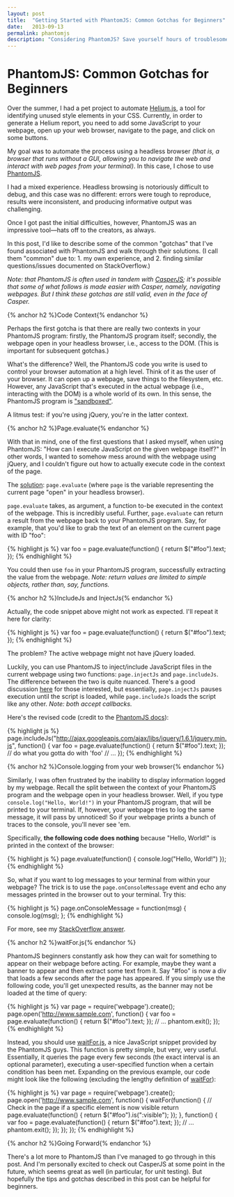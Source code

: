 ```yaml
---
layout: post
title:  "Getting Started with PhantomJS: Common Gotchas for Beginners"
date:   2013-09-13
permalink: phantomjs
description: "Considering PhantomJS? Save yourself hours of troublesome debugging and indecipherable error messages by avoiding these common errors, mistakes, and misunderstandings."
---
```


# PhantomJS: Common Gotchas for Beginners

Over the summer, I had a pet project to automate [Helium.js](https://github.com/geuis/helium-css), a tool for identifying unused style elements in your CSS. Currently, in order to generate a Helium report, you need to add some JavaScript to your webpage, open up your web browser, navigate to the page, and click on some buttons.

My goal was to automate the process using a headless browser _(that is, a browser that runs without a GUI, allowing you to navigate the web and interact with web pages from your terminal)_. In this case, I chose to use [PhantomJS](http://phantomjs.org).

I had a mixed experience. Headless browsing is notoriously difficult to debug, and this case was no different: errors were tough to reproduce, results were inconsistent, and producing informative output was challenging.

Once I got past the initial difficulties, however, PhantomJS was an impressive tool—hats off to the creators, as always.

In this post, I'd like to describe some of the common "gotchas" that I've found associated with PhantomJS and walk through their solutions. (I call them "common" due to: 1. my own experience, and 2. finding similar questions/issues documented on StackOverflow.)

_Note: that PhantomJS is often used in tandem with [CasperJS](http://casperjs.org); it's possible that some of what follows is made easier with Casper, namely, navigating webpages. But I think these gotchas are still valid, even in the face of Casper._

{% anchor h2 %}Code Context{% endanchor %}

Perhaps the first gotcha is that there are really two contexts in your PhantomJS program: firstly, the PhantomJS program itself; secondly, the webpage open in your headless browser, i.e., access to the DOM. (This is important for subsequent gotchas.)

What's the difference? Well, the PhantomJS code you write is used to control your browser automation at a high level. Think of it as the user of your browser. It can open up a webpage, save things to the filesystem, etc. However, any JavaScript that's executed in the actual webpage (i.e., interacting with the DOM) is a whole world of its own. In this sense, the PhantomJS program is ["sandboxed"](https://github.com/ariya/phantomjs/wiki/Quick-Start#code-evaluation).

A litmus test: if you're using jQuery, you're in the latter context.

{% anchor h2 %}Page.evaluate{% endanchor %}

With that in mind, one of the first questions that I asked myself, when using PhantomJS: "How can I execute JavaScript _on_ the given webpage itself?" In other words, I wanted to somehow mess around with the webpage using jQuery, and I couldn't figure out how to actually execute code in the context of the page.

The [solution](https://github.com/ariya/phantomjs/wiki/Quick-Start#code-evaluation): `page.evaluate` (where `page` is the variable representing the current page "open" in your headless browser).

`page.evaluate` takes, as argument, a function to-be executed in the context of the webpage. This is incredibly useful. Further, `page.evaluate` can return a result from the webpage back to your PhantomJS program. Say, for example, that you'd like to grab the text of an element on the current page with ID "foo":

{% highlight js %}
var foo = page.evaluate(function() {
    return $("#foo").text;
});
{% endhighlight %}

You could then use `foo` in your PhantomJS program, successfully extracting the value from the webpage. _Note: return values are limited to simple objects, rather than, say, functions._

{% anchor h2 %}IncludeJs and InjectJs{% endanchor %}

Actually, the code snippet above might not work as expected. I'll repeat it here for clarity:

{% highlight js %}
var foo = page.evaluate(function() {
    return $("#foo").text;
});
{% endhighlight %}

The problem? The active webpage might not have jQuery loaded.

Luckily, you can use PhantomJS to inject/include JavaScript files in the current webpage using two functions: `page.injectJs` and `page.includeJs`. The difference between the two is quite nuanced. There's a good discussion [here](https://groups.google.com/forum/#!topic/phantomjs/G4xcnSLrMw8) for those interested, but essentially, `page.injectJs` pauses execution until the script is loaded, while `page.includeJs` loads the script like any other. _Note: both accept callbacks._

Here's the revised code (credit to the [PhantomJS docs](https://github.com/ariya/phantomjs/wiki/Page-Automation)):

{% highlight js %}
page.includeJs("http://ajax.googleapis.com/ajax/libs/jquery/1.6.1/jquery.min.js", function() {
    var foo = page.evaluate(function() {
        return $("#foo").text;
    });
    // do what you gotta do with 'foo'
    // ...
});
{% endhighlight %}

{% anchor h2 %}Console.logging from your web browser{% endanchor %}

Similarly, I was often frustrated by the inability to display information logged by my webpage. Recall the split between the context of your PhantomJS program and the webpage open in your headless browser. Well, if you type `console.log("Hello, World!")` in your PhantomJS program, that will be printed to your terminal. If, however, your webpage tries to log the same message, it will pass by unnoticed! So if your webpage prints a bunch of traces to the console, you'll never see 'em.

Specifically, **the following code does nothing** because "Hello, World!" is printed in the context of the browser:

{% highlight js %}
page.evaluate(function() {
    console.log("Hello, World!")
});
{% endhighlight %}

So, what if you want to log messages to your terminal from within your webpage? The trick is to use the `page.onConsoleMessage` event and echo any messages printed in the browser out to your terminal. Try this:

{% highlight js %}
page.onConsoleMessage = function(msg) {
    console.log(msg);
};
{% endhighlight %}

For more, see my [StackOverflow answer](http://stackoverflow.com/questions/18115888/phantomjs-not-returning-results/18131369#18131369).

{% anchor h2 %}waitFor.js{% endanchor %}

PhantomJS beginners constantly ask how they can wait for something to appear on their webpage before acting. For example, maybe they want a banner to appear and then extract some text from it. Say "#foo" is now a div that loads a few seconds after the page has appeared. If you simply use the following code, you'll get unexpected results, as the banner may not be loaded at the time of query:

{% highlight js %}
var page = require('webpage').create();
page.open('http://www.sample.com', function() {
    var foo = page.evaluate(function() {
        return $("#foo").text;
    });
    // ...
    phantom.exit();
});
{% endhighlight %}

Instead, you should use [waitFor.js](https://github.com/ariya/phantomjs/blob/master/examples/waitfor.js), a nice JavaScript snippet provided by the PhantomJS guys. This function is pretty simple, but very, very useful. Essentially, it queries the page every few seconds (the exact interval is an optional parameter), executing a user-specified function when a certain condition has been met. Expanding on the previous example, our code might look like the following (excluding the lengthy definition of [waitFor](https://github.com/ariya/phantomjs/blob/master/examples/waitfor.js)):

{% highlight js %}
var page = require('webpage').create();
page.open('http://www.sample.com', function() {
    waitFor(function() {
            // Check in the page if a specific element is now visible
            return page.evaluate(function() {
                return $("#foo").is(":visible");
            });
        }, function() {
           var foo = page.evaluate(function() {
                return $("#foo").text;
            });
            // ...
            phantom.exit();
        });
    });
});
{% endhighlight %}

{% anchor h2 %}Going Forward{% endanchor %}

There's a lot more to PhantomJS than I've managed to go through in this post. And I'm personally excited to check out CasperJS at some point in the future, which seems great as well (in particular, for unit testing). But hopefully the tips and gotchas described in this post can be helpful for beginners.
